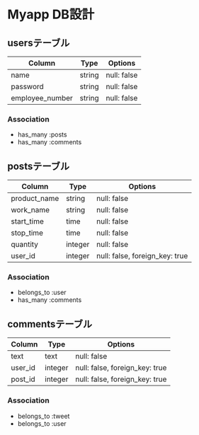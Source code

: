 # Myapp DB設計

## usersテーブル
|Column|Type|Options|
|------|----|-------|
|name|string|null: false|
|password|string|null: false|
|employee_number|string|null: false|
### Association
- has_many :posts
- has_many :comments

## postsテーブル
|Column|Type|Options|
|------|----|-------|
|product_name|string|null: false|
|work_name|string|null: false|
|start_time|time|null: false|
|stop_time|time|null: false|
|quantity|integer|null: false|
|user_id|integer|null: false, foreign_key: true|
### Association
- belongs_to :user
- has_many :comments

## commentsテーブル
|Column|Type|Options|
|------|----|-------|
|text|text|null: false|
|user_id|integer|null: false, foreign_key: true|
|post_id|integer|null: false, foreign_key: true|
### Association
- belongs_to :tweet
- belongs_to :user

